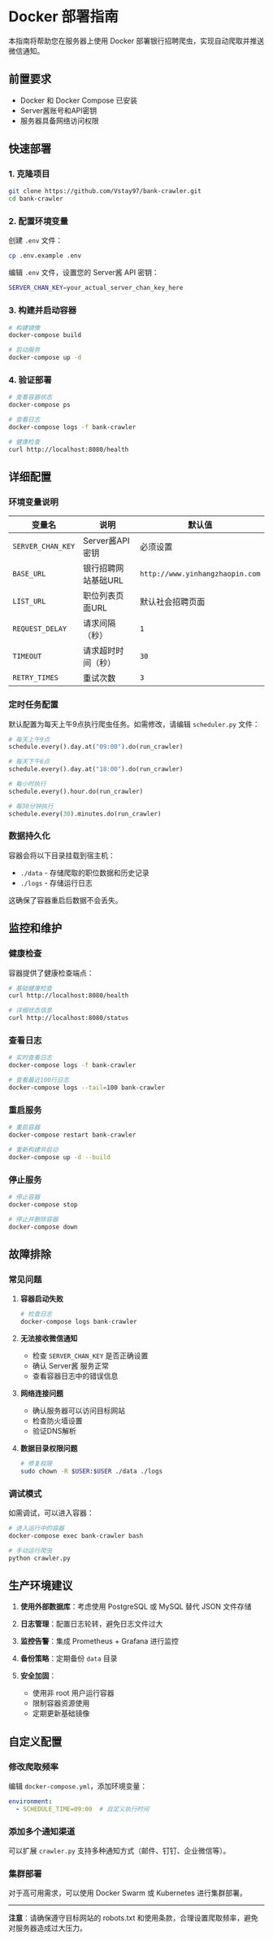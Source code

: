 # Docker 部署指南

本指南将帮助您在服务器上使用 Docker 部署银行招聘爬虫，实现自动爬取并推送微信通知。

## 前置要求

- Docker 和 Docker Compose 已安装
- Server酱账号和API密钥
- 服务器具备网络访问权限

## 快速部署

### 1. 克隆项目

```bash
git clone https://github.com/Vstay97/bank-crawler.git
cd bank-crawler
```

### 2. 配置环境变量

创建 `.env` 文件：

```bash
cp .env.example .env
```

编辑 `.env` 文件，设置您的 Server酱 API 密钥：

```bash
SERVER_CHAN_KEY=your_actual_server_chan_key_here
```

### 3. 构建并启动容器

```bash
# 构建镜像
docker-compose build

# 启动服务
docker-compose up -d
```

### 4. 验证部署

```bash
# 查看容器状态
docker-compose ps

# 查看日志
docker-compose logs -f bank-crawler

# 健康检查
curl http://localhost:8080/health
```

## 详细配置

### 环境变量说明

| 变量名 | 说明 | 默认值 |
|--------|------|--------|
| `SERVER_CHAN_KEY` | Server酱API密钥 | 必须设置 |
| `BASE_URL` | 银行招聘网站基础URL | `http://www.yinhangzhaopin.com` |
| `LIST_URL` | 职位列表页面URL | 默认社会招聘页面 |
| `REQUEST_DELAY` | 请求间隔（秒） | `1` |
| `TIMEOUT` | 请求超时时间（秒） | `30` |
| `RETRY_TIMES` | 重试次数 | `3` |

### 定时任务配置

默认配置为每天上午9点执行爬虫任务。如需修改，请编辑 `scheduler.py` 文件：

```python
# 每天上午9点
schedule.every().day.at("09:00").do(run_crawler)

# 每天下午6点
schedule.every().day.at("18:00").do(run_crawler)

# 每小时执行
schedule.every().hour.do(run_crawler)

# 每30分钟执行
schedule.every(30).minutes.do(run_crawler)
```

### 数据持久化

容器会将以下目录挂载到宿主机：

- `./data` - 存储爬取的职位数据和历史记录
- `./logs` - 存储运行日志

这确保了容器重启后数据不会丢失。

## 监控和维护

### 健康检查

容器提供了健康检查端点：

```bash
# 基础健康检查
curl http://localhost:8080/health

# 详细状态信息
curl http://localhost:8080/status
```

### 查看日志

```bash
# 实时查看日志
docker-compose logs -f bank-crawler

# 查看最近100行日志
docker-compose logs --tail=100 bank-crawler
```

### 重启服务

```bash
# 重启容器
docker-compose restart bank-crawler

# 重新构建并启动
docker-compose up -d --build
```

### 停止服务

```bash
# 停止容器
docker-compose stop

# 停止并删除容器
docker-compose down
```

## 故障排除

### 常见问题

1. **容器启动失败**
   ```bash
   # 检查日志
   docker-compose logs bank-crawler
   ```

2. **无法接收微信通知**
   - 检查 `SERVER_CHAN_KEY` 是否正确设置
   - 确认 Server酱 服务正常
   - 查看容器日志中的错误信息

3. **网络连接问题**
   - 确认服务器可以访问目标网站
   - 检查防火墙设置
   - 验证DNS解析

4. **数据目录权限问题**
   ```bash
   # 修复权限
   sudo chown -R $USER:$USER ./data ./logs
   ```

### 调试模式

如需调试，可以进入容器：

```bash
# 进入运行中的容器
docker-compose exec bank-crawler bash

# 手动运行爬虫
python crawler.py
```

## 生产环境建议

1. **使用外部数据库**：考虑使用 PostgreSQL 或 MySQL 替代 JSON 文件存储

2. **日志管理**：配置日志轮转，避免日志文件过大

3. **监控告警**：集成 Prometheus + Grafana 进行监控

4. **备份策略**：定期备份 `data` 目录

5. **安全加固**：
   - 使用非 root 用户运行容器
   - 限制容器资源使用
   - 定期更新基础镜像

## 自定义配置

### 修改爬取频率

编辑 `docker-compose.yml`，添加环境变量：

```yaml
environment:
  - SCHEDULE_TIME=09:00  # 自定义执行时间
```

### 添加多个通知渠道

可以扩展 `crawler.py` 支持多种通知方式（邮件、钉钉、企业微信等）。

### 集群部署

对于高可用需求，可以使用 Docker Swarm 或 Kubernetes 进行集群部署。

---

**注意**：请确保遵守目标网站的 robots.txt 和使用条款，合理设置爬取频率，避免对服务器造成过大压力。